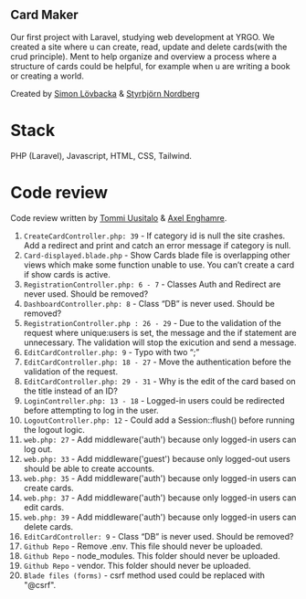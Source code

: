 ## Card Maker

Our first project with Laravel, studying web development at YRGO.
We created a site where u can create, read, update and delete cards(with the crud principle). Ment to help organize and overview a process where a structure of cards could be helpful, for example when u are writing a book or creating a world.

Created by [Simon Lövbacka](https://github.com/lovbackan) & [Styrbjörn Nordberg](https://github.com/styrbjorn-n)

# Stack

PHP (Laravel), Javascript, HTML, CSS, Tailwind.

# Code review

Code review written by [Tommi Uusitalo](https://github.com/tpku) & [Axel Enghamre](https://github.com/AxelEnghamre).

1. `CreateCardController.php: 39` - If category id is null the site crashes. Add a redirect and print and catch an error message if category is null.
2. `Card-displayed.blade.php` - Show Cards blade file is overlapping other views which make some function unable to use. You can’t create a card if show cards is active.
3. `RegistrationController.php: 6 - 7` - Classes Auth and Redirect are never used. Should be removed?
4. `DashboardController.php: 8` - Class “DB” is never used. Should be removed?
5. `RegistrationController.php : 26 - 29` - Due to the validation of the request where unique:users is set, the message and the if statement are unnecessary. The validation will stop the exicution and send a message.
6. `EditCardController.php: 9` - Typo with two “;”
7. `EditCardController.php: 18 - 27` - Move the authentication before the validation of the request.
8. `EditCardController.php: 29 - 31` - Why is the edit of the card based on the title instead of an ID?
9. `LoginController.php: 13 - 18` - Logged-in users could be redirected before attempting to log in the user.
10. `LogoutController.php: 12` - Could add a Session::flush() before running the logout logic.
11. `web.php: 27` - Add middleware('auth') because only logged-in users can log out.
12. `web.php: 33` - Add middleware('guest') because only logged-out users should be able to create accounts.
13. `web.php: 35` - Add middleware('auth') because only logged-in users can create cards.
14. `web.php: 37` - Add middleware('auth') because only logged-in users can edit cards.
15. `web.php: 39` - Add middleware('auth') because only logged-in users can delete cards.
16. `EditCardController: 9` - Class “DB” is never used. Should be removed?
17. `Github Repo` - Remove .env. This file should never be uploaded.
18. `Github Repo` - node_modules. This folder should never be uploaded.
19. `Github Repo` - vendor. This folder should never be uploaded.
20. `Blade files (forms)` - csrf method used could be replaced with "@csrf".
